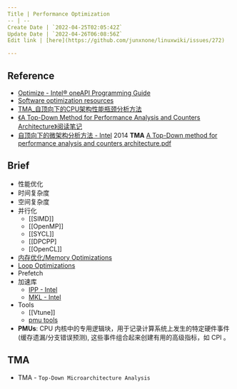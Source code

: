 ```yaml
---
Title | Performance Optimization
-- | --
Create Date | `2022-04-25T02:05:42Z`
Update Date | `2022-04-26T06:08:56Z`
Edit link | [here](https://github.com/junxnone/linuxwiki/issues/272)

---
```

## Reference
- [Optimize - Intel® oneAPI Programming Guide](https://www.intel.com/content/www/us/en/develop/documentation/oneapi-programming-guide/top/software-development-process/performance-tuning-cycle/optimize.html)
- [Software optimization resources](https://www.agner.org/optimize/)
- [TMA_自顶向下的CPU架构性能瓶颈分析方法](https://zhuanlan.zhihu.com/p/60569271)
- [《A Top-Down Method for Performance Analysis and Counters Architecture》阅读笔记](https://andrewei1316.github.io/2020/12/20/top-down-performance-analysis/)
- [自顶向下的微架构分析方法 - Intel](https://www.intel.com/content/www/us/en/develop/documentation/vtune-cookbook-zh-cn/top/methodologies/top-down-microarchitecture-analysis-method.html)
2014 **TMA** [A Top-Down method for performance analysis and counters architecture.pdf](https://github.com/junxnone/linuxwiki/files/8559242/A.Top-Down.method.for.performance.analysis.and.counters.architecture.pdf)


## Brief
- 性能优化
- 时间复杂度
- 空间复杂度
- 并行化
  - [[SIMD]]
  - [[OpenMP]]
  - [[SYCL]]
  - [[DPCPP]
  - [[OpenCL]]
- [内存优化/Memory Optimizations](/Memory_Optimizations)
- [Loop Optimizations](/Loop_Optimizations)
- Prefetch
- 加速库
  - [IPP - Intel](/IPP_Intel)
  - [MKL - Intel](/MKL_Intel)
- Tools
  - [[Vtune]]
  - [pmu tools](https://github.com/andikleen/pmu-tools)
- **PMUs**: CPU 内核中的专用逻辑块，用于记录计算系统上发生的特定硬件事件(缓存遗漏/分支错误预测), 这些事件组合起来创建有用的高级指标，如 CPI 。



## TMA
- TMA - `Top-Down Microarchitecture Analysis`

